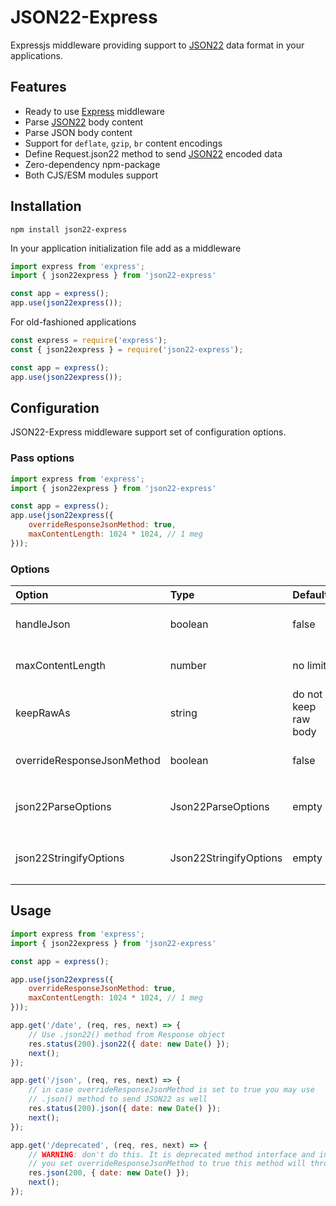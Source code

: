 # JSON22-Express
Expressjs middleware providing support to [JSON22](https://github.com/dancecoder/json22#readme) data format in your applications.

## Features
* Ready to use [Express](https://expressjs.com/) middleware
* Parse [JSON22](https://github.com/dancecoder/json22#readme) body content
* Parse JSON body content
* Support for `deflate`, `gzip`, `br` content encodings
* Define Request.json22 method to send [JSON22](https://github.com/dancecoder/json22#readme) encoded data 
* Zero-dependency npm-package
* Both CJS/ESM modules support

## Installation
```
npm install json22-express
```
In your application initialization file add as a middleware
```javascript
import express from 'express'; 
import { json22express } from 'json22-express'

const app = express();
app.use(json22express());
```

For old-fashioned applications
```javascript
const express = require('express'); 
const { json22express } = require('json22-express'); 

const app = express();
app.use(json22express());
```

## Configuration
JSON22-Express middleware support set of configuration options.

### Pass options
```javascript
import express from 'express'; 
import { json22express } from 'json22-express'

const app = express();
app.use(json22express({
    overrideResponseJsonMethod: true,
    maxContentLength: 1024 * 1024, // 1 meg
}));
```

### Options
| Option     | Type      | Default | Description                      |
|:-----------|:----------|---------|:----------------------------------|
| handleJson | boolean   | false   | Parse JSON content as well as JSON22 |
| maxContentLength | number | no limit | Prevent from parsing of too large payloads |
| keepRawAs  | string | do not keep raw body | Define `Request` field name to save payload Buffer to | 
| overrideResponseJsonMethod | boolean | false | Override response json method as well |
| json22ParseOptions | Json22ParseOptions | empty | Options to be passed to `JSON22.parse()` method |
| json22StringifyOptions | Json22StringifyOptions | empty | Options to be passed to `JSON22.stringify()` method |

## Usage

```javascript
import express from 'express'; 
import { json22express } from 'json22-express'

const app = express();

app.use(json22express({
    overrideResponseJsonMethod: true,
    maxContentLength: 1024 * 1024, // 1 meg
}));

app.get('/date', (req, res, next) => {
    // Use .json22() method from Response object
    res.status(200).json22({ date: new Date() });
    next();
});

app.get('/json', (req, res, next) => {
    // in case overrideResponseJsonMethod is set to true you may use 
    // .json() method to send JSON22 as well
    res.status(200).json({ date: new Date() });
    next();
});

app.get('/deprecated', (req, res, next) => {
    // WARNING: don't do this. It is deprecated method interface and in case
    // you set overrideResponseJsonMethod to true this method will throw an exception
    res.json(200, { date: new Date() });
    next();
});


```

